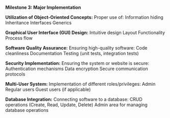 **Milestone 3: Major Implementation**


**Utilization of Object-Oriented Concepts:**
Proper use of:
Information hiding
Inheritance
Interfaces
Generics


**Graphical User Interface (GUI) Design:**
Intuitive design
Layout
Functionality
Process flow


**Software Quality Assurance:**
Ensuring high-quality software:
Code cleanliness
Documentation
Testing (unit tests, integration tests)


**Security Implementation:**
Ensuring the system or website is secure:
Authentication mechanisms
Data encryption
Secure communication protocols


**Multi-User System:**
Implementation of different roles/privileges:
Admin
Regular users
Guest users (if applicable)

**Database Integration:**
Connecting software to a database:
CRUD operations (Create, Read, Update, Delete)
Admin area for managing database operations
